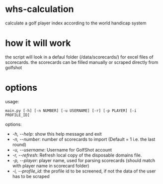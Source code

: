 # whs-calculation
calculate a golf player index according to the world handicap system

# how it will work 
the script will look in a defaul folder (/data/scorecards/) for excel files of scorecards. 
the scorecards can be filled manually or scraped directly from golfshot



# options
usage: 
```
main.py [-h] [-n NUMBER] [-u USERNAME] [-r] [-p PLAYER] [-i PROFILE_ID]
```

options:
  * *-h, --help*:            show this help message and exit
  * *-n, --number*:          number of scorecards to import (Default = 1 i.e. the last round)
  * *-u, --username*:        Username for GolfShot account
  * *-r, --refresh*:         Refresh local copy of the disposable domains file.
  * *-p, --player*:          player name, used for parsing scorecards (should match with player name in scorecard folder)
  * *-i, --profile_id*:      the profile id to be screened, if not the data of the user has to be scraped




